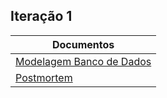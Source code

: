 ## Iteração 1

|    Documentos | 
|----------|
| [Modelagem Banco de Dados](/docs/modelo_logico_bd.md) | 
| [Postmortem](/docs/iteration1/postmortem.md)|

